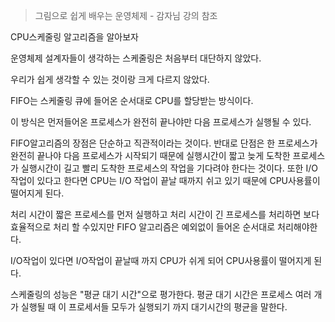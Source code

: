 > 그림으로 쉽게 배우는 운영체제 - 감자님 강의 참조

CPU스케줄링 알고리즘을 알아보자

운영체제 설계자들이 생각하는 스케줄링은 처음부터 대단하지 않았다. 

우리가 쉽게 생각할 수 있는 것이랑 크게 다르지 않았다. 

FIFO는 스케줄링 큐에 들어온 순서대로 CPU를 할당받는 방식이다.

이 방식은 먼저들어온 프로세스가 완전히 끝나야만 다음 프로세스가 실행될 수 있다.

FIFO알고리즘의 장점은 단순하고 직관적이라는 것이다.
반대로 단점은 한 프로세스가 완전히 끝나야 다음 프로세스가 시작되기 때문에 실행시간이 짧고 늦게 도착한 프로세스가 실행시간이 길고 빨리 도착한 프로세스의 작업을 기다려야 한다는 것이다. 또한 I/O 작업이 있다고 한다면 CPU는 I/O 작업이 끝날 때까지 쉬고 있기 때문에 CPU사용률이 떨어지게 된다.

처리 시간이 짧은 프로세스를 먼저 실행하고 처리 시간이 긴 프로세스를 처리하면 보다 효율적으로 처리 할 수있지만 FIFO 알고리즘은 예외없이 들어온 순서대로 처리해야한다.

I/O작업이 있다면 I/O작업이 끝날때 까지 CPU가 쉬게 되어 CPU사용률이 떨어지게 된다.

스케줄링의 성능은 "평균 대기 시간"으로 평가한다. 평균 대기 시간은 프로세스 여러 개가 실행될 때 이 프로세서들 모두가 실행되기 까지 대기시간의 평균을 말한다. 

